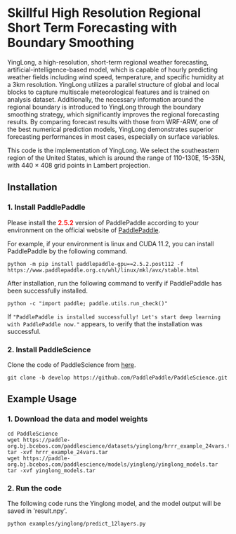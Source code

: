 # Skillful High Resolution Regional Short Term Forecasting with Boundary Smoothing

YingLong, a high-resolution, short-term regional weather forecasting, artificial-intelligence-based model, which is capable of hourly predicting weather fields including wind speed, temperature, and specific humidity at a 3km resolution. YingLong utilizes a parallel structure of global and local blocks to capture multiscale meteorological features and is trained on analysis dataset. Additionally, the necessary information around the regional boundary is introduced to YingLong through the boundary smoothing strategy, which significantly improves the regional forecasting results. By comparing forecast results with those from WRF-ARW, one of the best numerical prediction models, YingLong demonstrates superior forecasting performances in most cases, especially on surface variables.

This code is the implementation of YingLong. We select the southeastern region of the United States, which is around the range of 110-130E, 15-35N, with 440 × 408 grid points in Lambert projection.

## Installation

### 1. Install PaddlePaddle

Please install the <font color="red"><b>2.5.2</b></font> version of PaddlePaddle according to your environment on the official website of [PaddlePaddle](https://www.paddlepaddle.org.cn/en/install/quick?docurl=/documentation/docs/en/develop/install/pip/linux-pip_en.html).

For example, if your environment is linux and CUDA 11.2, you can install PaddlePaddle by the following command.

``` shell
python -m pip install paddlepaddle-gpu==2.5.2.post112 -f https://www.paddlepaddle.org.cn/whl/linux/mkl/avx/stable.html
```

After installation, run the following command to verify if PaddlePaddle has been successfully installed.

``` shell
python -c "import paddle; paddle.utils.run_check()"
```

If `"PaddlePaddle is installed successfully! Let's start deep learning with PaddlePaddle now."` appears, to verify that the installation was successful.

### 2. Install PaddleScience

Clone the code of PaddleScience from [here](https://github.com/PaddlePaddle/PaddleScience.git).

``` shell
git clone -b develop https://github.com/PaddlePaddle/PaddleScience.git
```

## Example Usage

### 1. Download the data and model weights

``` shell
cd PaddleScience
wget https://paddle-org.bj.bcebos.com/paddlescience/datasets/yinglong/hrrr_example_24vars.tar
tar -xvf hrrr_example_24vars.tar
wget https://paddle-org.bj.bcebos.com/paddlescience/models/yinglong/yinglong_models.tar
tar -xvf yinglong_models.tar
```

### 2. Run the code

The following code runs the Yinglong model, and the model output will be saved in 'result.npy'.

``` shell
python examples/yinglong/predict_12layers.py
```
